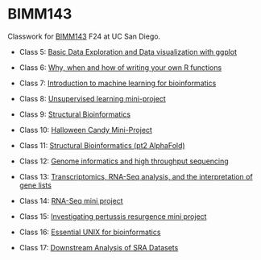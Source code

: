 # BIMM143
Classwork for [BIMM143](https://bioboot.github.io/bimm143_F24/) F24 at UC San Diego.

- Class 5: [Basic Data Exploration and Data visualization with ggplot](https://github.com/igurholt/bimm143/blob/main/class05/class05.md)
  
- Class 6: [Why, when and how of writing your own R functions](https://github.com/igurholt/bimm143/blob/main/class06/class06.md)

- Class 7: [Introduction to machine learning for bioinformatics](https://github.com/igurholt/bimm143/blob/main/Class07/Lab07.md)

- Class 8: [Unsupervised learning mini-project]()

- Class 9: [Structural Bioinformatics]()

- Class 10: [Halloween Candy Mini-Project]()

- Class 11: [Structural Bioinformatics (pt2 AlphaFold)]()

- Class 12: [Genome informatics and high throughput sequencing]()

- Class 13: [Transcriptomics, RNA-Seq analysis, and the interpretation of gene lists]()

- Class 14: [RNA-Seq mini project]()

- Class 15: [Investigating pertussis resurgence mini project]()

- Class 16: [Essential UNIX for bioinformatics]()

- Class 17: [Downstream Analysis of SRA Datasets](https://github.com/igurholt/bimm143/blob/main/Class17/lab17.pdf)
